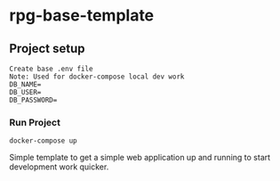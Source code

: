 # rpg-base-template

## Project setup
```
Create base .env file
Note: Used for docker-compose local dev work
DB_NAME=
DB_USER=
DB_PASSWORD=
```
### Run Project
```
docker-compose up
```

Simple template to get a simple web application up and running to start development work quicker.

